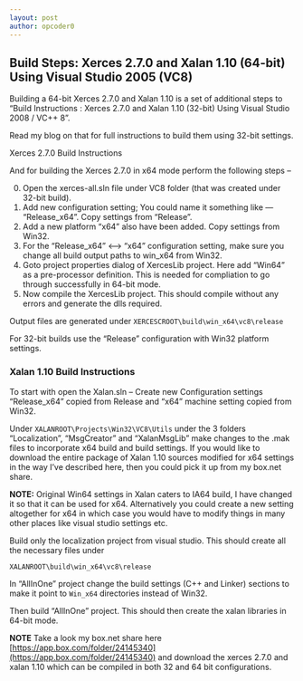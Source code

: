 ```yaml
---
layout: post
author: opcoder0
---
```


## Build Steps: Xerces 2.7.0 and Xalan 1.10 (64-bit) Using Visual Studio 2005 (VC8)

Building a 64-bit Xerces 2.7.0 and Xalan 1.10 is a set of additional steps to “Build Instructions : Xerces 2.7.0 and Xalan 1.10 (32-bit) Using Visual Studio 2008 / VC++ 8”.

Read my blog on that for full instructions to build them using 32-bit settings.

Xerces 2.7.0 Build Instructions

And for building the Xerces 2.7.0 in x64 mode perform the following steps –

0. Open the xerces-all.sln file under VC8 folder (that was created under 32-bit build).
1. Add new configuration setting; You could name it something like — “Release_x64”. Copy settings from “Release”.
2. Add a new platform “x64” also have been added. Copy settings from Win32.
3. For the “Release_x64” <–>  “x64” configuration setting, make sure you change all build output paths to win_x64 from Win32.
4. Goto project properties dialog of XercesLib project. Here add “Win64” as a pre-processor definition. This is needed for compliation to go through successfully in 64-bit mode.
5. Now compile the XercesLib project. This should compile without any errors and generate the dlls required.

Output files are generated under `XERCESCROOT\build\win_x64\vc8\release`

For 32-bit builds use the “Release” configuration with Win32 platform settings.

### Xalan 1.10 Build Instructions

To start with open the  Xalan.sln – Create new Configuration settings “Release_x64” copied from Release and “x64” machine setting copied from Win32.

Under `XALANROOT\Projects\Win32\VC8\Utils` under the 3 folders “Localization”, “MsgCreator” and “XalanMsgLib” make changes to the .mak files to incorporate x64 build and build settings. If you would like to download the entire package of Xalan 1.10 sources modified for x64 settings in the way I’ve described here, then you could pick it up from my box.net share.

**NOTE:** Original Win64 settings in Xalan caters to IA64 build, I have changed it so that it can be used for x64. Alternatively you could create a new setting altogether for x64 in which case you would have to modify things in many other places like visual studio settings etc.

Build only the localization project from visual studio. This should create all the necessary files under

```
XALANROOT\build\win_x64\vc8\release
```

In “AllInOne” project change the build settings (C++ and Linker) sections to make it point to `Win_x64` directories instead of Win32.

Then build “AllInOne” project. This should then create the xalan libraries in 64-bit mode.

**NOTE** Take a look my box.net share here [https://app.box.com/folder/24145340](https://app.box.com/folder/24145340) and download the xerces 2.7.0 and xalan 1.10 which can be compiled in both 32 and 64 bit configurations.

